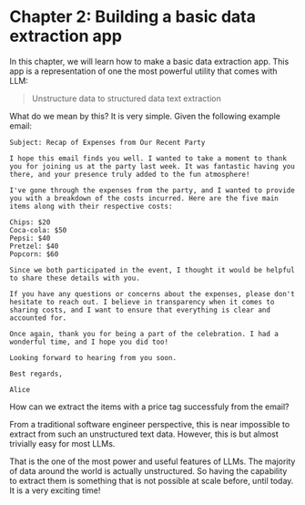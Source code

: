 # Chapter 2: Building a basic data extraction app

In this chapter, we will learn how to make a basic data extraction app. This app is a representation of one the most powerful utility that comes with LLM:
> Unstructure data to structured data text extraction

What do we mean by this? It is very simple. Given the following example email:

```
Subject: Recap of Expenses from Our Recent Party

I hope this email finds you well. I wanted to take a moment to thank you for joining us at the party last week. It was fantastic having you there, and your presence truly added to the fun atmosphere!

I've gone through the expenses from the party, and I wanted to provide you with a breakdown of the costs incurred. Here are the five main items along with their respective costs:

Chips: $20
Coca-cola: $50
Pepsi: $40
Pretzel: $40
Popcorn: $60

Since we both participated in the event, I thought it would be helpful to share these details with you.

If you have any questions or concerns about the expenses, please don't hesitate to reach out. I believe in transparency when it comes to sharing costs, and I want to ensure that everything is clear and accounted for.

Once again, thank you for being a part of the celebration. I had a wonderful time, and I hope you did too!

Looking forward to hearing from you soon.

Best regards,

Alice
```

How can we extract the items with a price tag successfuly from the email?

From a traditional software engineer perspective, this is near impossible to extract from such an unstructured text data. However, this is but almost trivially easy for most LLMs.

That is the one of the most power and useful features of LLMs. The majority of data around the world is actually unstructured. So having the capability to extract them is something that is not possible at scale before, until today. It is a very exciting time!
